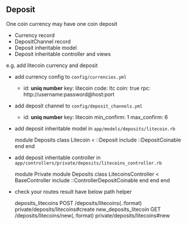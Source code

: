 ## Deposit
One coin currency may have one coin deposit

* Currency record
* DepositChannel record
* Deposit inheritable model
* Deposit inheritable controller and views

e.g. add litecoin currency and deposit

- add currency config to `config/currencies.yml`

    - id: **uniq number**
      key: litecoin
      code: ltc
      coin: true
      rpc: http://username:password@host:port

- add deposit channel to `config/deposit_channels.yml`

    - id: **uniq number**
      key: litecoin
      min_confirm: 1
      max_confirm: 6

- add deposit inheritable model in `app/models/deposits/litecoin.rb`

    module Deposits
      class Litecoin < ::Deposit
        include ::DepositCoinable
      end
    end

- add deposit inheritable controller in `app/controllers/private/deposits/litecoins_controller.rb`

    module Private
      module Deposits
        class LitecoinsController < BaseController
          include ::ControllerDepositCoinable
        end
      end
    end

- check your routes result have below path helper

    deposits_litecoins POST /deposits/litecoins(.:format) private/deposits/litecoins#create
    new_deposits_litecoin GET /deposits/litecoins/new(.:format) private/deposits/litecoins#new
